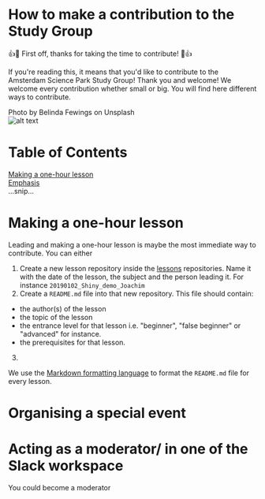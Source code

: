 # How to make a contribution to the Study Group
:+1::tada: First off, thanks for taking the time to contribute! :tada::+1:  

If you're reading this, it means that you'd like to contribute to the Amsterdam Science Park Study Group! Thank you and welcome! We welcome every contribution whether small or big. You will find here different ways to contribute. 

Photo by Belinda Fewings on Unsplash  
![alt text](https://unsplash.com/photos/6wAGwpsXHE0 "Welcome!")



# Table of Contents  
[Making a one-hour lesson](#one-hour-lesson)  
[Emphasis](#emphasis)  
...snip...    



<h1><a name="one-hour-lesson">Making a one-hour lesson </a></h1>


Leading and making a one-hour lesson is maybe the most immediate way to contribute. You can either 
1. Create a new lesson repository inside the [lessons](lessons/) repositories. Name it with the date of the lesson, the subject and the person leading it. For instance `20190102_Shiny_demo_Joachim`
2. Create a `README.md` file into that new repository. This file should contain:
  - the author(s) of the lesson
  - the topic of the lesson
  - the entrance level for that lesson i.e. "beginner", "false beginner" or "advanced" for instance. 
  - the prerequisites for that lesson.
3.

We use the [Markdown formatting language](https://github.com/adam-p/markdown-here/wiki/Markdown-Cheatsheet) to format the `README.md` file for every lesson. 
# Organising a special event 

# Acting as a moderator/ in one of the Slack workspace
You could become a moderator 
